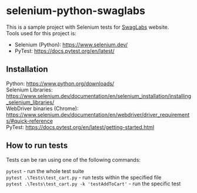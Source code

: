 # selenium-python-swaglabs

This is a sample project with Selenium tests for [SwagLabs] website.  
Tools used for this project is: 
- Selenium (Python): https://www.selenium.dev/
- PyTest: https://docs.pytest.org/en/latest/

## Installation
Python: https://www.python.org/downloads/  
Selenium Libraries: https://www.selenium.dev/documentation/en/selenium_installation/installing_selenium_libraries/  
WebDriver binaries (Chrome): https://www.selenium.dev/documentation/en/webdriver/driver_requirements/#quick-reference   
PyTest: https://docs.pytest.org/en/latest/getting-started.html

## How to run tests
Tests can be ran using one of the following commands:  

```pytest``` - run the whole test suite  
```pytest .\Tests\test_cart.py``` - run tests within the specified file  
```pytest .\Tests\test_cart.py -k 'testAddToCart'``` - run the specific test  


[SwagLabs]: <https://www.saucedemo.com/>
